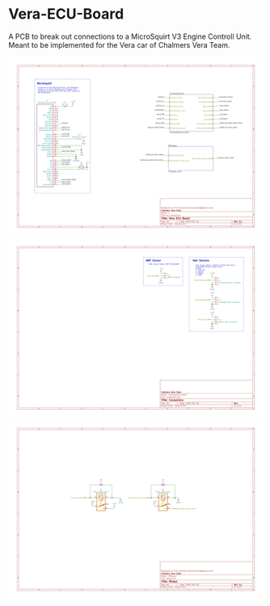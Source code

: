 # Vera-ECU-Board
A PCB to break out connections to a MicroSquirt V3 Engine Controll Unit. Meant to be implemented for the Vera car of Chalmers Vera Team.


![ecu-board.svg](./ecu-board/ecu-board.svg)
![connectors-connectors_sheet.svg](./ecu-board/connectors-connectors_sheet.svg)
![relays-Relays.svg](./ecu-board/relays-Relays.svg)
